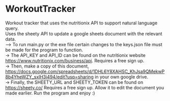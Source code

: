 # WorkoutTracker
Workout tracker that uses the nutritionix API to support natural language query.  
Uses the sheety API to update a google sheets document with the relevant data.  
--> To run main.py or the exe file certain changes to the keys.json file must be made for the program to function.  
-> The API_KEY and API_ID can be found on the nutritionix website https://www.nutritionix.com/business/api. Requires a free sign up.  
-> Then, make a copy of this document, https://docs.google.com/spreadsheets/d/1DHL6Y8XAHSC_KhJsa9QMekwP8b4YheWZY_sxlH3i494/edit?usp=sharing in your own google drive.  
-> Finally, the SHEETY_URL and SHEETY_TOKEN can be found on https://sheety.co/  Requires a free sign up. Allow it to edit the document you made earlier. Run the program and enjoy :)
